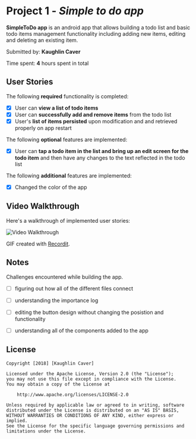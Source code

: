 # Project 1 - *Simple to do app*

**SimpleToDo app** is an android app that allows building a todo list and basic todo items management functionality including adding new items, editing and deleting an existing item.

Submitted by: **Kaughlin Caver**

Time spent: **4** hours spent in total

## User Stories

The following **required** functionality is completed:

* [X] User can **view a list of todo items**
* [X] User can **successfully add and remove items** from the todo list
* [X] User's **list of items persisted** upon modification and and retrieved properly on app restart

The following **optional** features are implemented:

* [X] User can **tap a todo item in the list and bring up an edit screen for the todo item** and then have any changes to the text reflected in the todo list

The following **additional** features are implemented:
* [X] Changed the color of the app

## Video Walkthrough

Here's a walkthrough of implemented user stories:

<img src='http://recordit.co/aYLMl2HnNQ' title='Video Walkthrough' width='' alt='Video Walkthrough' />

GIF created with [Recordit](http://recordit.co/).

## Notes

Challenges encountered while building the app.
* [ ] figuring out how all of the different files connect  
* [ ] understanding the importance log
* [ ] editing the button design without changing the posistion and functionality 
* [ ] understanding all of the components added to the app


## License

    Copyright [2018] [Kaughlin Caver]

    Licensed under the Apache License, Version 2.0 (the "License");
    you may not use this file except in compliance with the License.
    You may obtain a copy of the License at

        http://www.apache.org/licenses/LICENSE-2.0

    Unless required by applicable law or agreed to in writing, software
    distributed under the License is distributed on an "AS IS" BASIS,
    WITHOUT WARRANTIES OR CONDITIONS OF ANY KIND, either express or implied.
    See the License for the specific language governing permissions and
    limitations under the License.

